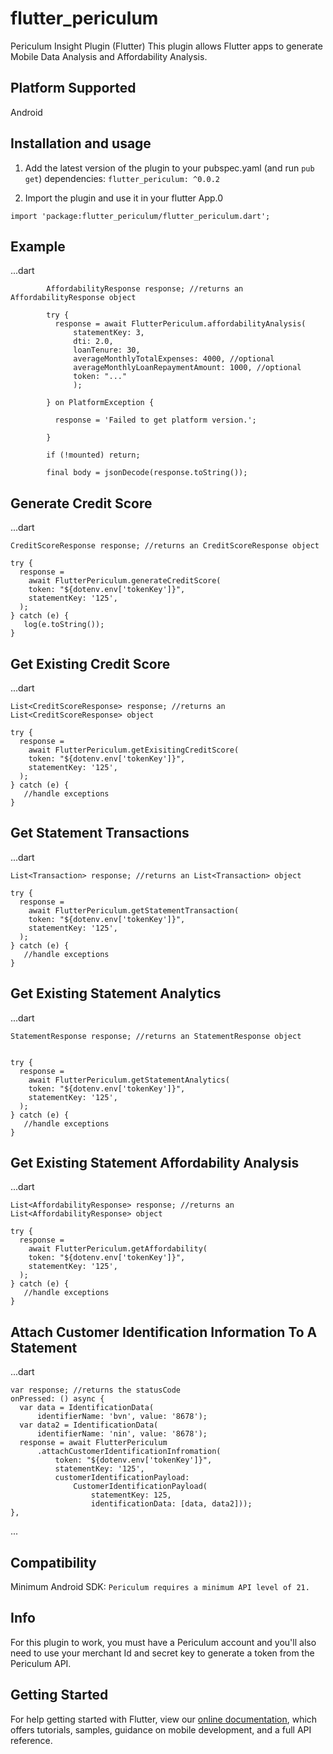 # flutter_periculum

Periculum Insight Plugin (Flutter)
This plugin allows Flutter apps to generate Mobile Data Analysis and Affordability Analysis.

## Platform Supported
Android

## Installation and usage
1. Add the latest version of the plugin to your pubspec.yaml (and run `pub get`)
dependencies:
    `flutter_periculum: ^0.0.2`

2. Import  the plugin and use it in your flutter App.0

`import 'package:flutter_periculum/flutter_periculum.dart';`

## Example
...dart
```
        AffordabilityResponse response; //returns an AffordabilityResponse object 

        try {
          response = await FlutterPericulum.affordabilityAnalysis(
              statementKey: 3,
              dti: 2.0,
              loanTenure: 30,
              averageMonthlyTotalExpenses: 4000, //optional
              averageMonthlyLoanRepaymentAmount: 1000, //optional
              token: "..."
              );

        } on PlatformException {

          response = 'Failed to get platform version.';

        }

        if (!mounted) return;

        final body = jsonDecode(response.toString());
```
## Generate Credit Score
...dart
```
CreditScoreResponse response; //returns an CreditScoreResponse object 

try {
  response =
    await FlutterPericulum.generateCreditScore(
    token: "${dotenv.env['tokenKey']}",
    statementKey: '125',
  );
} catch (e) {
   log(e.toString());
}
```

## Get Existing Credit Score
...dart
```
List<CreditScoreResponse> response; //returns an List<CreditScoreResponse> object 

try {
  response =
    await FlutterPericulum.getExisitingCreditScore(
    token: "${dotenv.env['tokenKey']}",
    statementKey: '125',
  );
} catch (e) {
   //handle exceptions
}
```
## Get Statement Transactions
...dart
```
List<Transaction> response; //returns an List<Transaction> object 

try {
  response =
    await FlutterPericulum.getStatementTransaction(
    token: "${dotenv.env['tokenKey']}",
    statementKey: '125',
  );
} catch (e) {
   //handle exceptions
}
```

## Get Existing Statement Analytics
...dart
```
StatementResponse response; //returns an StatementResponse object 


try {
  response =
    await FlutterPericulum.getStatementAnalytics(
    token: "${dotenv.env['tokenKey']}",
    statementKey: '125',
  );
} catch (e) {
   //handle exceptions
}
```

## Get Existing Statement Affordability Analysis
...dart
```
List<AffordabilityResponse> response; //returns an List<AffordabilityResponse> object 

try {
  response =
    await FlutterPericulum.getAffordability(
    token: "${dotenv.env['tokenKey']}",
    statementKey: '125',
  );
} catch (e) {
   //handle exceptions
}
```

## Attach Customer Identification Information To A Statement
...dart
```
var response; //returns the statusCode
onPressed: () async {
  var data = IdentificationData(
      identifierName: 'bvn', value: '8678');
  var data2 = IdentificationData(
      identifierName: 'nin', value: '8678');
  response = await FlutterPericulum
      .attachCustomerIdentificationInfromation(
          token: "${dotenv.env['tokenKey']}",
          statementKey: '125',
          customerIdentificationPayload:
              CustomerIdentificationPayload(
                  statementKey: 125,
                  identificationData: [data, data2]));
},
```

...
## Compatibility
Minimum Android SDK: `Periculum requires a minimum API level of 21.`

## Info
For this plugin to work, you must have a Periculum account and you'll also need to use your merchant Id and secret key to generate a token from the Periculum API.


## Getting Started
For help getting started with Flutter, view our
[online documentation](https://flutter.dev/docs), which offers tutorials,
samples, guidance on mobile development, and a full API reference.

